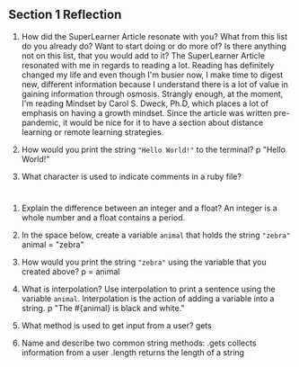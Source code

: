 ## Section 1 Reflection

1. How did the SuperLearner Article resonate with you? What from this list do you already do? Want to start doing or do more of? Is there anything not on this list, that you would add to it?
The SuperLearner Article resonated with me in regards to reading a lot. Reading has definitely changed my life and even though I'm busier now, I make time to digest new, different information because I understand there is a lot of value in gaining information through osmosis. Strangly enough, at the moment, I'm reading Mindset by Carol S. Dweck, Ph.D, which places a lot of emphasis on having a growth mindset. Since the article was written pre-pandemic, it would be nice for it to have a section about distance learning or remote learning strategies.

1. How would you print the string `"Hello World!"` to the terminal?
p "Hello World!"

1. What character is used to indicate comments in a ruby file?
#

1. Explain the difference between an integer and a float?
An integer is a whole number and a float contains a period.

1. In the space below, create a variable `animal` that holds the string `"zebra"`
animal = "zebra"

1. How would you print the string `"zebra"` using the variable that you created above?
p = animal

1. What is interpolation? Use interpolation to print a sentence using the variable `animal`.
Interpolation is the action of adding a variable into a string. 
p "The #{animal} is black and white."

1. What method is used to get input from a user?
gets

1. Name and describe two common string methods:
.gets collects information from a user
.length returns the length of a string